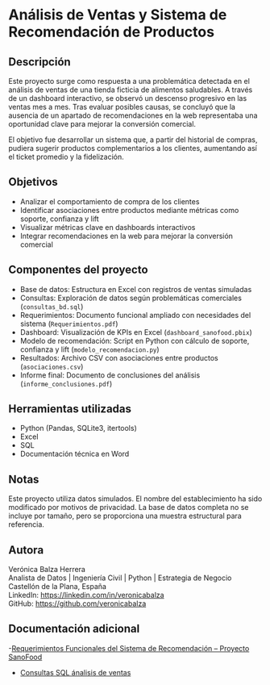  # Análisis de Ventas y Sistema de Recomendación de Productos

## Descripción  
Este proyecto surge como respuesta a una problemática detectada en el análisis de ventas de una tienda ficticia de alimentos saludables. A través de un dashboard interactivo, se observó un descenso progresivo en las ventas mes a mes. Tras evaluar posibles causas, se concluyó que la ausencia de un apartado de recomendaciones en la web representaba una oportunidad clave para mejorar la conversión comercial.

El objetivo fue desarrollar un sistema que, a partir del historial de compras, pudiera sugerir productos complementarios a los clientes, aumentando así el ticket promedio y la fidelización.

## Objetivos  
- Analizar el comportamiento de compra de los clientes  
- Identificar asociaciones entre productos mediante métricas como soporte, confianza y lift  
- Visualizar métricas clave en dashboards interactivos  
- Integrar recomendaciones en la web para mejorar la conversión comercial

## Componentes del proyecto  
- Base de datos: Estructura en Excel con registros de ventas simuladas  
- Consultas: Exploración de datos según problemáticas comerciales (`consultas_bd.sql`)  
- Requerimientos: Documento funcional ampliado con necesidades del sistema (`Requerimientos.pdf`)  
- Dashboard: Visualización de KPIs en Excel (`dashboard_sanofood.pbix`)  
- Modelo de recomendación: Script en Python con cálculo de soporte, confianza y lift (`modelo_recomendacion.py`)  
- Resultados: Archivo CSV con asociaciones entre productos (`asociaciones.csv`)  
- Informe final: Documento de conclusiones del análisis (`informe_conclusiones.pdf`)

## Herramientas utilizadas  
- Python (Pandas, SQLite3, itertools)  
- Excel  
- SQL  
- Documentación técnica en Word

## Notas  
Este proyecto utiliza datos simulados. El nombre del establecimiento ha sido modificado por motivos de privacidad. La base de datos completa no se incluye por tamaño, pero se proporciona una muestra estructural para referencia.

## Autora  
Verónica Balza Herrera  
Analista de Datos | Ingeniería Civil | Python | Estrategia de Negocio  
Castellón de la Plana, España  
LinkedIn: https://linkedin.com/in/veronicabalza  
GitHub: https://github.com/veronicabalza

## Documentación adicional

-[Requerimientos Funcionales del Sistema de Recomendación – Proyecto SanoFood](requirements/Requerimientos.pdf) 
- [Consultas SQL ánalisis de ventas](consultas/consultas_bd.sql)

